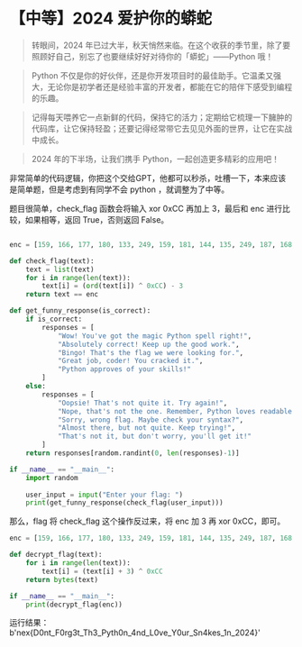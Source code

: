 # 【中等】2024 爱护你的蟒蛇

> 转眼间，2024 年已过大半，秋天悄然来临。在这个收获的季节里，除了要照顾好自己，别忘了也要继续好好对待你的「蟒蛇」——Python 哦！

> Python 不仅是你的好伙伴，还是你开发项目时的最佳助手。它温柔又强大，无论你是初学者还是经验丰富的开发者，都能在它的陪伴下感受到编程的乐趣。

> 记得每天喂养它一点新鲜的代码，保持它的活力；定期给它梳理一下臃肿的代码库，让它保持轻盈；还要记得经常带它去见见外面的世界，让它在实战中成长。

> 2024 年的下半场，让我们携手 Python，一起创造更多精彩的应用吧！

非常简单的代码逻辑，你把这个交给GPT，他都可以秒杀，吐槽一下，本来应该是简单题，但是考虑到有同学不会 python ，就调整为了中等。

题目很简单，check_flag 函数会将输入 xor 0xCC 再加上 3，最后和 enc 进行比较，如果相等，返回 True，否则返回 False。

``` python

enc = [159, 166, 177, 180, 133, 249, 159, 181, 144, 135, 249, 187, 168, 252, 181, 144, 149, 161, 252, 144, 153, 178, 181, 161, 249, 159, 144, 245, 159, 165, 144, 125, 249, 183, 166, 144, 146, 249, 182, 187, 144, 156, 159, 245, 164, 166, 188, 144, 250, 159, 144, 251, 249, 251, 245, 174]

def check_flag(text):
    text = list(text)
    for i in range(len(text)):
        text[i] = (ord(text[i]) ^ 0xCC) - 3
    return text == enc

def get_funny_response(is_correct):
    if is_correct:
        responses = [
            "Wow! You've got the magic Python spell right!",
            "Absolutely correct! Keep up the good work.",
            "Bingo! That's the flag we were looking for.",
            "Great job, coder! You cracked it.",
            "Python approves of your skills!"
        ]
    else:
        responses = [
            "Oopsie! That's not quite it. Try again!",
            "Nope, that's not the one. Remember, Python loves readable code!",
            "Sorry, wrong flag. Maybe check your syntax?",
            "Almost there, but not quite. Keep trying!",
            "That's not it, but don't worry, you'll get it!"
        ]
    return responses[random.randint(0, len(responses)-1)]

if __name__ == "__main__":
    import random
    
    user_input = input("Enter your flag: ")
    print(get_funny_response(check_flag(user_input)))
```

那么，flag 将 check_flag 这个操作反过来，将 enc 加 3 再 xor 0xCC，即可。

``` python
enc = [159, 166, 177, 180, 133, 249, 159, 181, 144, 135, 249, 187, 168, 252, 181, 144, 149, 161, 252, 144, 153, 178, 181, 161, 249, 159, 144, 245, 159, 165, 144, 125, 249, 183, 166, 144, 146, 249, 182, 187, 144, 156, 159, 245, 164, 166, 188, 144, 250, 159, 144, 251, 249, 251, 245, 174]

def decrypt_flag(text):
    for i in range(len(text)):
        text[i] = (text[i] + 3) ^ 0xCC
    return bytes(text)

if __name__ == "__main__":
    print(decrypt_flag(enc))
```
运行结果： b'nex{D0nt_F0rg3t_Th3_Pyth0n_4nd_L0ve_Y0ur_Sn4kes_1n_2024}'
